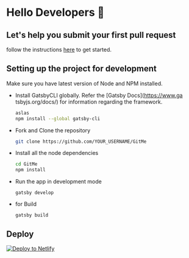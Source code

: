 # Hello Developers :wave:
## Let's help you submit your first pull request

follow the instructions [here](https://haxzie.github.io/GitMe) to get started. 


## Setting up the project for development
Make sure you have latest version of Node and NPM installed. 

- Install GatsbyCLI globally. Refer the [Gatsby Docs](https://www.ga
tsbyjs.org/docs/) for information regarding the framework.
  ```sh
  aslas
  npm install --global gatsby-cli
  ```
- Fork and Clone the repository
  ```sh
  git clone https://github.com/YOUR_USERNAME/GitMe
  ``` 
- Install all the node dependencies
  ```sh
  cd GitMe
  npm install
  ```
- Run the app in development mode
  ```
  gatsby develop
  ```
- for Build
  ```
  gatsby build
  ```

## Deploy

[![Deploy to Netlify](https://www.netlify.com/img/deploy/button.svg)](https://app.netlify.com/start/deploy?repository=https://github.com/haxzie/GitMe)
